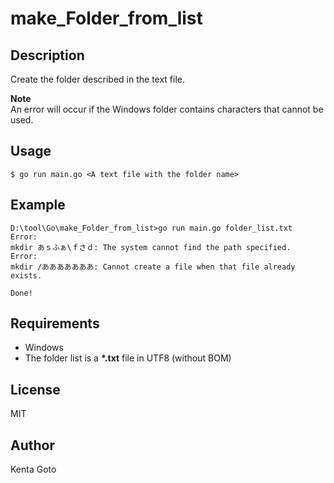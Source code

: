 # make_Folder_from_list  

## Description  
Create the folder described in the text file.  

**Note**  
An error will occur if the Windows folder contains characters that cannot be used.  

## Usage  
```
$ go run main.go <A text file with the folder name>
```

## Example  
```
D:\tool\Go\make_Folder_from_list>go run main.go folder_list.txt
Error:
mkdir あｓふぁ\ｆさｄ: The system cannot find the path specified.
Error:
mkdir /あああああああ: Cannot create a file when that file already exists.

Done!
```

## Requirements  
- Windows
- The folder list is a **\*.txt** file in UTF8 (without BOM)

## License
MIT

## Author  
Kenta Goto
